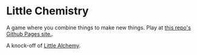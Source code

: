 # Little Chemistry
A game where you combine things to make new things. Play at [this repo's Github Pages site.](https://kyllingene.github.io/little-chemistry).

A knock-off of [Little Alchemy](https://littlealchemy2.com).
